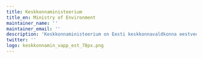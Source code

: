 ```yaml
---
title: Keskkonnaministeerium
title_en: Ministry of Environment
maintainer_name: ''
maintainer_email: ''
description: 'Keskkonnaministeerium on Eesti keskkonnavaldkonna eestvedaja, kelle põhieesmärk on vastutustundliku suhtumise kujundamine loodusesse ning Eesti inimestele puhta ja looduslikult mitmekesise elukeskkonna säilitamine.'
twitter: ''
logo: keskkonnamin_vapp_est_78px.png
---
```

